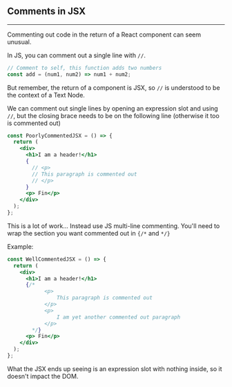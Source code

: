## Comments in JSX

---

Commenting out code in the return of a React component can seem unusual.

In JS, you can comment out a single line with `//`.

```js
// Comment to self, this function adds two numbers
const add = (num1, num2) => num1 + num2;
```

But remember, the return of a component is JSX, so `//` is understood to be the context of a Text Node.

We can comment out single lines by opening an expression slot and using `//`, but the closing brace needs to be on the following line (otherwise it too is commented out)

```jsx
const PoorlyCommentedJSX = () => {
  return (
    <div>
      <h1>I am a header!</h1>
      {
        // <p>
        // This paragraph is commented out
        // </p>
      }
      <p> Fin</p>
    </div>
  );
};
```

This is a lot of work... Instead use JS multi-line commenting. You'll need to wrap the section you want commented out in `{/*` and `*/}`

Example:

```jsx
const WellCommentedJSX = () => {
  return (
    <div>
      <h1>I am a header!</h1>
      {/*
			<p>
				This paragraph is commented out
			</p>
			<p>
				I am yet another commented out paragraph
			</p>
		*/}
      <p> Fin</p>
    </div>
  );
};
```

What the JSX ends up seeing is an expression slot with nothing inside, so it doesn't impact the DOM.
